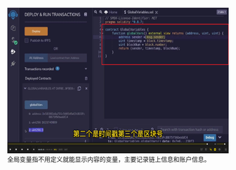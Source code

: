 <img src='./img/2022-05-24-09-16-23.png' height=333px></img>      
全局变量指不用定义就能显示内容的变量，主要记录链上信息和账户信息。  
